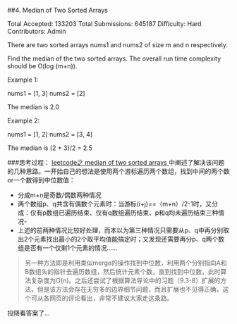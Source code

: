 ##4. Median of Two Sorted Arrays

Total Accepted: 133203
Total Submissions: 645187
Difficulty: Hard
Contributors: Admin

There are two sorted arrays nums1 and nums2 of size m and n respectively.

Find the median of the two sorted arrays. The overall run time complexity should be O(log (m+n)).

Example 1:

nums1 = [1, 3]
nums2 = [2]

The median is 2.0

Example 2:

nums1 = [1, 2]
nums2 = [3, 4]

The median is (2 + 3)/2 = 2.5


###思考过程：
[leetcode之 median of two sorted arrays ](http://blog.csdn.net/yutianzuijin/article/details/11499917/)中阐述了解决该问题的几种思路。一开始自己的想法是使用两个游标遍历两个数组，找到中间的两个数or一个数得到中位数值：
- 分成m+n是奇数/偶数两种情况
- 两个数组p、q共含有偶数个元素时：当游标(i+j)==（m+n）/2-1时，又分成：仅有p数组已遍历结束、仅有q数组遍历结束、p和q均未遍历结束三种情况-
- 上述的前两种情况比较好处理，而本以为第三种情况只需要从p、q中再分别取出2个元素找出最小的2个取平均值能搞定时；又发现还需要再分p、q两个数组是否有一个仅剩1个元素的情况......

>另一种方法即是利用类似merge的操作找到中位数，利用两个分别指向A和B数组头的指针去遍历数组，然后统计元素个数，直到找到中位数，此时算法复杂度为O(n)。之后还尝试了根据算法导论中的习题（9.3-8）扩展的方法，但是该方法会存在无穷多的边界细节问题，而且扩展也不见得正确，这个可从各网页的评论看出，非常不建议大家走这条路。

投降看答案了...
